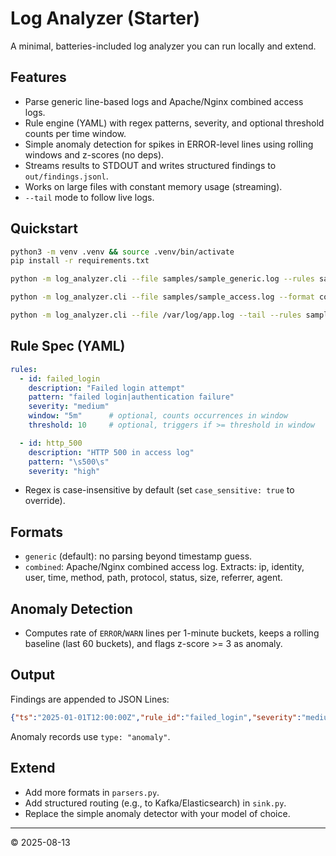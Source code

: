 # Log Analyzer (Starter)

A minimal, batteries-included log analyzer you can run locally and extend.

## Features
- Parse generic line-based logs and Apache/Nginx combined access logs.
- Rule engine (YAML) with regex patterns, severity, and optional threshold counts per time window.
- Simple anomaly detection for spikes in ERROR-level lines using rolling windows and z-scores (no deps).
- Streams results to STDOUT and writes structured findings to `out/findings.jsonl`.
- Works on large files with constant memory usage (streaming).
- `--tail` mode to follow live logs.

## Quickstart

```bash
python3 -m venv .venv && source .venv/bin/activate
pip install -r requirements.txt

python -m log_analyzer.cli --file samples/sample_generic.log --rules samples/rules.yaml --out out/findings.jsonl

python -m log_analyzer.cli --file samples/sample_access.log --format combined --rules samples/rules.yaml --out out/findings.jsonl

python -m log_analyzer.cli --file /var/log/app.log --tail --rules samples/rules.yaml
```

## Rule Spec (YAML)
```yaml
rules:
  - id: failed_login
    description: "Failed login attempt"
    pattern: "failed login|authentication failure"
    severity: "medium"
    window: "5m"      # optional, counts occurrences in window
    threshold: 10     # optional, triggers if >= threshold in window

  - id: http_500
    description: "HTTP 500 in access log"
    pattern: "\s500\s"
    severity: "high"
```
- Regex is case-insensitive by default (set `case_sensitive: true` to override).

## Formats
- `generic` (default): no parsing beyond timestamp guess.
- `combined`: Apache/Nginx combined access log. Extracts: ip, identity, user, time, method, path, protocol, status, size, referrer, agent.

## Anomaly Detection
- Computes rate of `ERROR`/`WARN` lines per 1-minute buckets, keeps a rolling baseline (last 60 buckets), and flags z-score >= 3 as anomaly.

## Output
Findings are appended to JSON Lines:
```json
{"ts":"2025-01-01T12:00:00Z","rule_id":"failed_login","severity":"medium","line_no":42,"line":"..."}
```
Anomaly records use `type: "anomaly"`.

## Extend
- Add more formats in `parsers.py`.
- Add structured routing (e.g., to Kafka/Elasticsearch) in `sink.py`.
- Replace the simple anomaly detector with your model of choice.

---

© 2025-08-13
